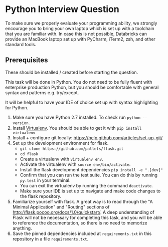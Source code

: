 # Python Interview Question
To make sure we properly evaluate your programming ability, we strongly encourage you to bring your own laptop which is set up with a toolchain that you are familiar with. In case this is not possible, Databricks can provide an MacBook laptop set up with PyCharm, iTerm2, zsh, and other standard tools.

## Prerequisites

These should be installed / created before starting the question.

This task will be done in Python. You do not need to be fully fluent with enterprise production Python, but you should be comfortable with general syntax and patterns e.g. try/except.

It will be helpful to have your IDE of choice set up with syntax highlighting for Python.

1. Make sure you have Python 2.7 installed. To check run `python --version`.
2. Install [Virtualenv](https://virtualenv.readthedocs.io/en/latest/index.html). You should be able to get it with `pip install virtualenv`
3. Install + configure git locally: https://help.github.com/articles/set-up-git/
4. Set up the development environment for flask.
    - `git clone https://github.com/pallets/flask.git`
    - `cd flask`
    - Create a virtualenv with `virtualenv env`.
    - Activate the virtualenv with `source env/bin/activate`.
    - Install the flask development dependencies `pip install -e ".[dev]"`
    - Confirm that you can run the test suite. You can do this by running `py.test` in your terminal.
    - You can exit the virtualenv by running the command `deactivate`.
    - Make sure your IDE is set up to navigate and make code changes to the flask repository.
5. Familiarize yourself with flask. A great way is to read through the "A Minimal Application" and "Routing" sections of http://flask.pocoo.org/docs/1.0/quickstart/. A deep understanding of Flask will not be necessary for completing this task, and you will be able to reference the documentation, so there is no need to memorize anything.
6. Save the pinned dependencies included at `requirements.txt` in this repository in a file `requirements.txt`.
